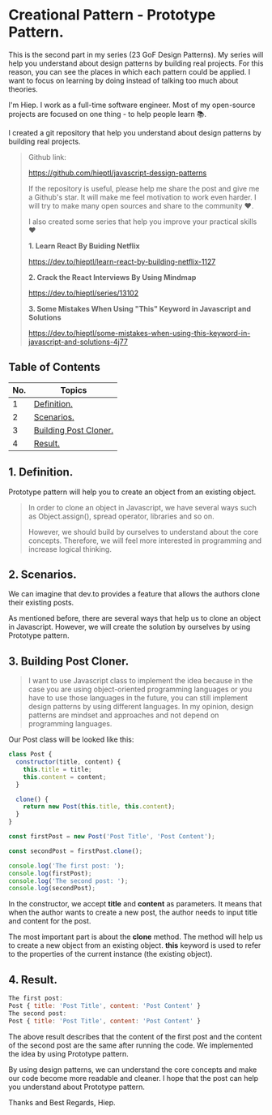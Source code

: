 # Creational Pattern - Prototype Pattern.

This is the second part in my series (23 GoF Design Patterns). My series will help you understand about design patterns by building real projects. For this reason, you can see the places in which each pattern could be applied. I want to focus on learning by doing instead of talking too much about theories. 

I'm Hiep. I work as a full-time software engineer. Most of my open-source projects are focused on one thing - to help people learn 📚.

I created a git repository that help you understand about design patterns by building real projects.

> Github link: 
>
> https://github.com/hieptl/javascript-dessign-patterns
> 
> If the repository is useful, please help me share the post and give me a Github's star. It will make me feel motivation to work even harder. I will try to make many open sources and share to the community :heart:.
>
> I also created some series that help you improve your practical skills :heart:
> 
> __1. Learn React By Buiding Netflix__ 
> 
> https://dev.to/hieptl/learn-react-by-building-netflix-1127
>
> __2. Crack the React Interviews By Using Mindmap__
>
> https://dev.to/hieptl/series/13102
>
> __3. Some Mistakes When Using "This" Keyword in Javascript and Solutions__
>
> https://dev.to/hieptl/some-mistakes-when-using-this-keyword-in-javascript-and-solutions-4j77
>


## __Table of Contents__
| No. | Topics |
| --- | --------- |
|1  | [Definition.](#definition) |
|2  | [Scenarios.](#scenarios) |
|3  | [Building Post Cloner.](#building-post-cloner) |
|4  | [Result.](#result) |

<a id="definition"></a>
## 1. Definition.

Prototype pattern will help you to create an object from an existing object.

> In order to clone an object in Javascript, we have several ways such as Object.assign(), spread operator, libraries and so on.
>
> However, we should build by ourselves to understand about the core concepts. Therefore, we will feel more interested in programming and increase logical thinking. 

<a id="scenarios"></a>
## 2. Scenarios.

We can imagine that dev.to provides a feature that allows the authors clone their existing posts.

As mentioned before, there are several ways that help us to clone an object in Javascript. However, we will create the solution by ourselves by using Prototype pattern. 

<a id="building-post-cloner"></a>
## 3. Building Post Cloner.

> I want to use Javascript class to implement the idea because in the case you are using object-oriented programming languages or you have to use those languages in the future, you can still implement design patterns by using different languages. In my opinion, design patterns are mindset and approaches and not depend on programming languages.

Our Post class will be looked like this:

```js
class Post {
  constructor(title, content) {
    this.title = title;
    this.content = content;
  }

  clone() {
    return new Post(this.title, this.content);
  }
}

const firstPost = new Post('Post Title', 'Post Content');

const secondPost = firstPost.clone();

console.log('The first post: ');
console.log(firstPost);
console.log('The second post: ');
console.log(secondPost);
```

In the constructor, we accept __title__ and __content__ as parameters. It means that when the author wants to create a new post, the author needs to input title and content for the post.

The most important part is about the __clone__ method. The method will help us to create a new object from an existing object. __this__ keyword is used to refer to the properties of the current instance (the existing object).

<a id="result"></a>
## 4. Result.

```js
The first post: 
Post { title: 'Post Title', content: 'Post Content' }
The second post: 
Post { title: 'Post Title', content: 'Post Content' }
```

The above result describes that the content of the first post and the content of the second post are the same after running the code. We implemented the idea by using Prototype pattern.

By using design patterns, we can understand the core concepts and make our code become more readable and cleaner. I hope that the post can help you understand about Prototype pattern. 

Thanks and Best Regards,
Hiep.



